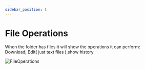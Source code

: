 ```yaml
---
sidebar_position: 1
---
```


# File Operations

When the folder has files it will show the operations it can perform:
Download, Edit( just text files ),show history 

![FileOperations](/img/BrowserDir_fileOps.png)


